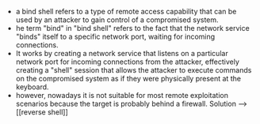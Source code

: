 - a bind shell refers to a type of remote access capability that can be used by an attacker to gain control of a compromised system.
- he term "bind" in "bind shell" refers to the fact that the network service "binds" itself to a specific network port, waiting for incoming connections.
- It works by creating a network service that listens on a particular network port for incoming connections from the attacker, effectively creating a "shell" session that allows the attacker to execute commands on the compromised system as if they were physically present at the keyboard.
- however, nowadays it is not suitable for most remote exploitation scenarios because the target is probably behind a firewall. Solution --> [[reverse shell]]